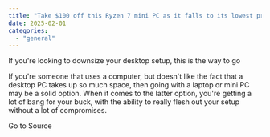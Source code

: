 ```yaml
---
title: "Take $100 off this Ryzen 7 mini PC as it falls to its lowest price yet"
date: 2025-02-01
categories: 
  - "general"
---
```


If you're looking to downsize your desktop setup, this is the way to go

If you're someone that uses a computer, but doesn't like the fact that a desktop PC takes up so much space, then going with a laptop or mini PC may be a solid option. When it comes to the latter option, you're getting a lot of bang for your buck, with the ability to really flesh out your setup without a lot of compromises.

Go to Source
